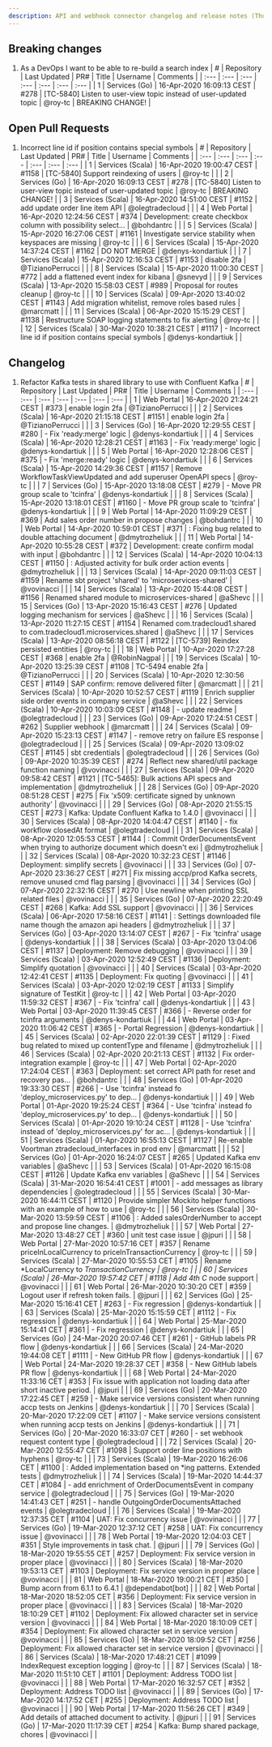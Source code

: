 ```yaml
---
description: API and webhook connector changelog and release notes (Thu Apr 16 22:56:51 CEST 2020)
---
```



## Breaking changes

1. [](#) As a DevOps I want to be able to re-build a search index
| #    | Repository | Last Updated | PR#  | Title | Username | Comments |
| :--- | :---       | :---         | :--- | :---  | :---     | :--- |
| 1 | Services (Go) | 16-Apr-2020 16:09:13 CEST | #278 |  [TC-5840] Listen to user-view topic instead of user-updated topic | @roy-tc |  BREAKING CHANGE! |

## Open Pull Requests

1. [](#) Incorrect line id if position contains special symbols
| #    | Repository | Last Updated | PR#  | Title | Username | Comments |
| :--- | :---       | :---         | :--- | :---  | :---     | :--- |
| 1 | Services (Scala) | 16-Apr-2020 19:00:47 CEST | #1158 |  [TC-5840] Support reindexing of users | @roy-tc |  |
| 2 | Services (Go) | 16-Apr-2020 16:09:13 CEST | #278 |  [TC-5840] Listen to user-view topic instead of user-updated topic | @roy-tc |  BREAKING CHANGE! |
| 3 | Services (Scala) | 16-Apr-2020 14:51:00 CEST | #1152 |  add update order line item API | @olegtradecloud |  |
| 4 | Web Portal | 16-Apr-2020 12:24:56 CEST | #374 |  Development: create checkbox column with possibility select… | @bohdantrc |  |
| 5 | Services (Scala) | 15-Apr-2020 16:27:06 CEST | #1161 |  Investigate service stability when keyspaces are missing | @roy-tc |  |
| 6 | Services (Scala) | 15-Apr-2020 14:37:24 CEST | #1162 | DO NOT MERGE | @denys-kondartiuk |  |
| 7 | Services (Scala) | 15-Apr-2020 12:16:53 CEST | #1153 |  disable 2fa | @TizianoPerrucci |  |
| 8 | Services (Scala) | 15-Apr-2020 11:00:30 CEST | #772 |  add a flattened event index for kibana | @snevyd |  |
| 9 | Services (Scala) | 13-Apr-2020 15:58:03 CEST | #989 |  Proposal for routes cleanup | @roy-tc |  |
| 10 | Services (Scala) | 09-Apr-2020 13:40:02 CEST | #1143 |  Add migration whitelist, remove roles based rules | @marcmatt |  |
| 11 | Services (Scala) | 06-Apr-2020 15:15:29 CEST | #1138 |  Restructure SOAP logging statements to fix alerting | @roy-tc |  |
| 12 | Services (Scala) | 30-Mar-2020 10:38:21 CEST | #1117 |  - Incorrect line id if position contains special symbols | @denys-kondartiuk |  |

## Changelog

1. [](#) Refactor Kafka tests in shared library to use with Confluent Kafka
| #    | Repository | Last Updated | PR#  | Title | Username | Comments |
| :--- | :---       | :---         | :--- | :---  | :---     | :--- |
| 1 | Web Portal | 16-Apr-2020 21:24:21 CEST | #373 |  enable login 2fa | @TizianoPerrucci |  |
| 2 | Services (Scala) | 16-Apr-2020 21:15:18 CEST | #1151 |  enable login 2fa | @TizianoPerrucci |  |
| 3 | Services (Go) | 16-Apr-2020 12:29:55 CEST | #280 |  - Fix &#39;ready:merge&#39; logic | @denys-kondartiuk |  |
| 4 | Services (Scala) | 16-Apr-2020 12:28:21 CEST | #1163 |  - Fix &#39;ready:merge&#39; logic | @denys-kondartiuk |  |
| 5 | Web Portal | 16-Apr-2020 12:28:06 CEST | #375 |  - Fix &#39;merge:ready&#39; logic | @denys-kondartiuk |  |
| 6 | Services (Scala) | 15-Apr-2020 14:29:36 CEST | #1157 |  Remove WorkflowTaskViewUpdated and add superuser OpenAPI specs | @roy-tc |  |
| 7 | Services (Go) | 15-Apr-2020 13:18:08 CEST | #279 |  - Move PR group scale to &#39;tcinfra&#39; | @denys-kondartiuk |  |
| 8 | Services (Scala) | 15-Apr-2020 13:18:01 CEST | #1160 |  - Move PR group scale to &#39;tcinfra&#39; | @denys-kondartiuk |  |
| 9 | Web Portal | 14-Apr-2020 11:09:29 CEST | #369 |  Add sales order number in propose changes | @bohdantrc |  |
| 10 | Web Portal | 14-Apr-2020 10:59:01 CEST | #371 | : Fixing bug related to double attaching document | @dmytrozheliuk |  |
| 11 | Web Portal | 14-Apr-2020 10:55:28 CEST | #372 |  Development: create confirm modal with input | @bohdantrc |  |
| 12 | Services (Scala) | 14-Apr-2020 10:04:13 CEST | #1150 | : Adjusted activity for bulk order action events | @dmytrozheliuk |  |
| 13 | Services (Scala) | 14-Apr-2020 09:11:03 CEST | #1159 |  Rename sbt project &#39;shared&#39; to &#39;microservices-shared&#39; | @vovinacci |  |
| 14 | Services (Scala) | 13-Apr-2020 15:44:08 CEST | #1156 |  Renamed shared module to microservices-shared | @aShevc |  |
| 15 | Services (Go) | 13-Apr-2020 15:16:43 CEST | #276 |  Updated logging mechanism for services | @aShevc |  |
| 16 | Services (Scala) | 13-Apr-2020 11:27:15 CEST | #1154 |  Renamed com.tradecloud1.shared to com.tradecloud1.microservices.shared | @aShevc |  |
| 17 | Services (Scala) | 13-Apr-2020 08:56:18 CEST | #1122 | [TC-5739] Reindex persisted entities | @roy-tc |  |
| 18 | Web Portal | 10-Apr-2020 17:27:28 CEST | #368 |  enable 2fa | @RobinNagpal |  |
| 19 | Services (Scala) | 10-Apr-2020 13:25:39 CEST | #1108 | TC-5494 enable 2fa | @TizianoPerrucci |  |
| 20 | Services (Scala) | 10-Apr-2020 12:30:56 CEST | #1149 |  SAP confirm: remove delivered filter | @marcmatt |  |
| 21 | Services (Scala) | 10-Apr-2020 10:52:57 CEST | #1119 |  Enrich supplier side order events in company service | @aShevc |  |
| 22 | Services (Scala) | 10-Apr-2020 10:03:09 CEST | #1148 |  - update readme | @olegtradecloud |  |
| 23 | Services (Go) | 09-Apr-2020 17:24:51 CEST | #262 |  Supplier webhook | @marcmatt |  |
| 24 | Services (Scala) | 09-Apr-2020 15:23:13 CEST | #1147 |  - remove retry on failure ES response | @olegtradecloud |  |
| 25 | Services (Scala) | 09-Apr-2020 13:09:02 CEST | #1145 |  sbt credentials | @olegtradecloud |  |
| 26 | Services (Go) | 09-Apr-2020 10:35:39 CEST | #274 |  Reflect new shared/util package function naming | @vovinacci |  |
| 27 | Services (Scala) | 09-Apr-2020 09:58:42 CEST | #1121 | [TC-5465]: Bulk actions API specs and implementation | @dmytrozheliuk |  |
| 28 | Services (Go) | 09-Apr-2020 08:51:28 CEST | #275 |  Fix &#39;x509: certificate signed by unknown authority&#39; | @vovinacci |  |
| 29 | Services (Go) | 08-Apr-2020 21:55:15 CEST | #273 |  Kafka: Update Confluent Kafka to 1.4.0 | @vovinacci |  |
| 30 | Services (Scala) | 08-Apr-2020 14:04:47 CEST | #1140 |  - fix workflow closedAt format | @olegtradecloud |  |
| 31 | Services (Scala) | 08-Apr-2020 12:05:53 CEST | #1144 | : Commit OrderDocumentsEvent when trying to authorize document which doesn&#39;t exi | @dmytrozheliuk |  |
| 32 | Services (Scala) | 08-Apr-2020 10:32:23 CEST | #1146 |  Deployment: simplify secrets | @vovinacci |  |
| 33 | Services (Go) | 07-Apr-2020 23:36:27 CEST | #271 |  Fix missing accp/prod Kafka secrets, remove unused cmd flag parsing | @vovinacci |  |
| 34 | Services (Go) | 07-Apr-2020 22:32:16 CEST | #270 |  Use newline when printing SSL related files | @vovinacci |  |
| 35 | Services (Go) | 07-Apr-2020 22:20:49 CEST | #268 |  Kafka: Add SSL support | @vovinacci |  |
| 36 | Services (Scala) | 06-Apr-2020 17:58:16 CEST | #1141 | : Settings downloaded file name though the amazon api headers | @dmytrozheliuk |  |
| 37 | Services (Go) | 03-Apr-2020 13:14:07 CEST | #267 |  - Fix &#39;tcinfra&#39; usage | @denys-kondartiuk |  |
| 38 | Services (Scala) | 03-Apr-2020 13:04:06 CEST | #1137 |  Deployment: Remove debugging | @vovinacci |  |
| 39 | Services (Scala) | 03-Apr-2020 12:52:49 CEST | #1136 |  Deployment: Simplify quotation | @vovinacci |  |
| 40 | Services (Scala) | 03-Apr-2020 12:42:41 CEST | #1135 |  Deployment: Fix quoting | @vovinacci |  |
| 41 | Services (Scala) | 03-Apr-2020 12:02:19 CEST | #1133 |  Simplify signature of TestKit | @roy-tc |  |
| 42 | Web Portal | 03-Apr-2020 11:59:32 CEST | #367 |  - Fix &#39;tcinfra&#39; call | @denys-kondartiuk |  |
| 43 | Web Portal | 03-Apr-2020 11:39:45 CEST | #366 |  - Reverse order for tcinfra arguments | @denys-kondartiuk |  |
| 44 | Web Portal | 03-Apr-2020 11:06:42 CEST | #365 |  - Portal Regression | @denys-kondartiuk |  |
| 45 | Services (Scala) | 02-Apr-2020 22:01:39 CEST | #1129 | : Fixed bug related to mixed up contentType and filename | @dmytrozheliuk |  |
| 46 | Services (Scala) | 02-Apr-2020 20:21:13 CEST | #1132 |  Fix order-integration example | @roy-tc |  |
| 47 | Web Portal | 02-Apr-2020 17:24:04 CEST | #363 |  Deployment: set correct API path for reset and recovery pas… | @bohdantrc |  |
| 48 | Services (Go) | 01-Apr-2020 19:33:30 CEST | #266 |  - Use &#39;tcinfra&#39; instead fo &#39;deploy_microservices.py&#39; to dep… | @denys-kondartiuk |  |
| 49 | Web Portal | 01-Apr-2020 19:25:24 CEST | #364 |  - Use &#39;tcinfra&#39; instead fo &#39;deploy_microservices.py&#39; to dep… | @denys-kondartiuk |  |
| 50 | Services (Scala) | 01-Apr-2020 19:10:24 CEST | #1128 |  - Use &#39;tcinfra&#39; instead of &#39;deploy_microservices.py&#39; for ac… | @denys-kondartiuk |  |
| 51 | Services (Scala) | 01-Apr-2020 16:55:13 CEST | #1127 |  Re-enable Voortman ztradecloud_interfaces in prod env | @marcmatt |  |
| 52 | Services (Go) | 01-Apr-2020 16:24:07 CEST | #265 |  Updated Kafka env variables | @aShevc |  |
| 53 | Services (Scala) | 01-Apr-2020 16:15:08 CEST | #1126 |  Update Kafka env variables | @aShevc |  |
| 54 | Services (Scala) | 31-Mar-2020 16:54:41 CEST | #1001 |  - add messages as library dependencies | @olegtradecloud |  |
| 55 | Services (Scala) | 30-Mar-2020 16:44:11 CEST | #1120 |  Provide simpler Mockito helper functions with an example of how to use | @roy-tc |  |
| 56 | Services (Scala) | 30-Mar-2020 13:59:59 CEST | #1106 | : Added salesOrderNumber to accept and propose line changes. | @dmytrozheliuk |  |
| 57 | Web Portal | 27-Mar-2020 13:48:27 CET | #360 |  unit test case issue | @jpuri |  |
| 58 | Web Portal | 27-Mar-2020 10:57:16 CET | #357 |  Rename priceInLocalCurrency to priceInTransactionCurrency | @roy-tc |  |
| 59 | Services (Scala) | 27-Mar-2020 10:55:53 CET | #1105 |  Rename *LocalCurrency to *TransactionCurrency | @roy-tc |  |
| 60 | Services (Scala) | 26-Mar-2020 19:57:42 CET | #1118 |  Add 4th C* node support | @vovinacci |  |
| 61 | Web Portal | 26-Mar-2020 10:30:20 CET | #359 | Logout user if refresh token fails. | @jpuri |  |
| 62 | Services (Go) | 25-Mar-2020 15:16:41 CET | #263 |  - Fix regression | @denys-kondartiuk |  |
| 63 | Services (Scala) | 25-Mar-2020 15:15:59 CET | #1112 |  - Fix regression | @denys-kondartiuk |  |
| 64 | Web Portal | 25-Mar-2020 15:14:41 CET | #361 |  - Fix regression | @denys-kondartiuk |  |
| 65 | Services (Go) | 24-Mar-2020 20:07:46 CET | #261 |  - GitHub labels PR flow | @denys-kondartiuk |  |
| 66 | Services (Scala) | 24-Mar-2020 19:44:08 CET | #1111 |  - New GitHub PR flow | @denys-kondartiuk |  |
| 67 | Web Portal | 24-Mar-2020 19:28:37 CET | #358 |  - New GitHub labels PR flow | @denys-kondartiuk |  |
| 68 | Web Portal | 24-Mar-2020 11:33:16 CET | #353 | Fix issue with application not loading data after short inactive period. | @jpuri |  |
| 69 | Services (Go) | 20-Mar-2020 17:22:45 CET | #259 |  - Make service versions consistent when running accp tests on Jenkins | @denys-kondartiuk |  |
| 70 | Services (Scala) | 20-Mar-2020 17:22:09 CET | #1107 |  - Make service versions consistent when running accp tests on Jenkins | @denys-kondartiuk |  |
| 71 | Services (Go) | 20-Mar-2020 16:33:07 CET | #260 |  - set webhook request content type | @olegtradecloud |  |
| 72 | Services (Scala) | 20-Mar-2020 12:55:47 CET | #1098 |  Support order line positions with hyphens | @roy-tc |  |
| 73 | Services (Scala) | 19-Mar-2020 16:26:06 CET | #1100 | : Added implementation based on *ing patterns. Extended tests | @dmytrozheliuk |  |
| 74 | Services (Scala) | 19-Mar-2020 14:44:37 CET | #1084 |  - add enrichment of OrderDocumentsEvent in company service | @olegtradecloud |  |
| 75 | Services (Go) | 19-Mar-2020 14:41:43 CET | #251 | - handle OutgoingOrderDocumentsAttached events | @olegtradecloud |  |
| 76 | Services (Scala) | 19-Mar-2020 12:37:35 CET | #1104 |  UAT: Fix concurrency issue | @vovinacci |  |
| 77 | Services (Go) | 19-Mar-2020 12:37:12 CET | #258 |  UAT: Fix concurrency issue | @vovinacci |  |
| 78 | Web Portal | 19-Mar-2020 12:04:03 CET | #351 | Style improvements in task chat. | @jpuri |  |
| 79 | Services (Go) | 18-Mar-2020 19:55:55 CET | #257 |  Deployment: Fix service version in proper place | @vovinacci |  |
| 80 | Services (Scala) | 18-Mar-2020 19:53:13 CET | #1103 |  Deployment: Fix service version in proper place | @vovinacci |  |
| 81 | Web Portal | 18-Mar-2020 19:00:21 CET | #350 | Bump acorn from 6.1.1 to 6.4.1 | @dependabot[bot] |  |
| 82 | Web Portal | 18-Mar-2020 18:52:05 CET | #356 |  Deployment: Fix service version in proper place | @vovinacci |  |
| 83 | Services (Scala) | 18-Mar-2020 18:10:29 CET | #1102 |  Deployment: Fix allowed character set in service version | @vovinacci |  |
| 84 | Web Portal | 18-Mar-2020 18:10:09 CET | #354 |  Deployment: Fix allowed character set in service version | @vovinacci |  |
| 85 | Services (Go) | 18-Mar-2020 18:09:52 CET | #256 |  Deployment: Fix allowed character set in service version | @vovinacci |  |
| 86 | Services (Scala) | 18-Mar-2020 17:48:21 CET | #1099 |  IndexRequest exception logging | @roy-tc |  |
| 87 | Services (Scala) | 18-Mar-2020 11:51:10 CET | #1101 |  Deployment: Address TODO list | @vovinacci |  |
| 88 | Web Portal | 17-Mar-2020 16:32:57 CET | #352 |  Deployment: Address TODO list | @vovinacci |  |
| 89 | Services (Go) | 17-Mar-2020 14:17:52 CET | #255 |  Deployment: Address TODO list | @vovinacci |  |
| 90 | Web Portal | 17-Mar-2020 11:56:26 CET | #349 |  Add details of attached document to activity. | @jpuri |  |
| 91 | Services (Go) | 17-Mar-2020 11:17:39 CET | #254 |  Kafka: Bump shared package, chores | @vovinacci |  |

